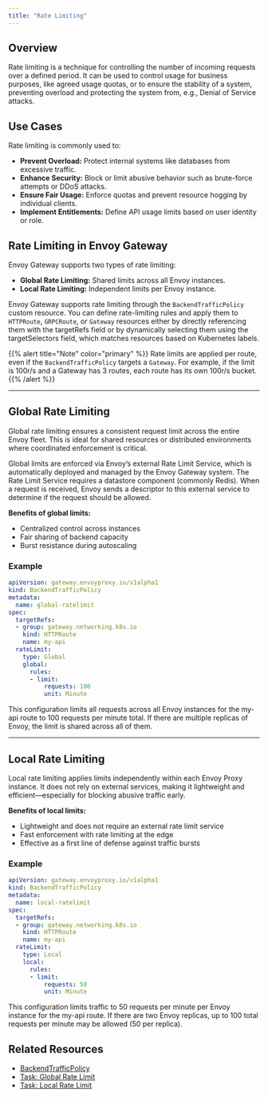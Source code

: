 ```yaml
---
title: "Rate Limiting"
---
```


## Overview

Rate limiting is a technique for controlling the number of incoming requests over a defined period. It can be used to control usage for business purposes, like agreed usage quotas, or to ensure the stability of a system, preventing overload and protecting the system from, e.g., Denial of Service attacks.

## Use Cases

Rate limiting is commonly used to:

- **Prevent Overload:** Protect internal systems like databases from excessive traffic.
- **Enhance Security:** Block or limit abusive behavior such as brute-force attempts or DDoS attacks.
- **Ensure Fair Usage:** Enforce quotas and prevent resource hogging by individual clients.
- **Implement Entitlements:** Define API usage limits based on user identity or role.

## Rate Limiting in Envoy Gateway

Envoy Gateway supports two types of rate limiting:

- **Global Rate Limiting:** Shared limits across all Envoy instances.
- **Local Rate Limiting:** Independent limits per Envoy instance.

Envoy Gateway supports rate limiting through the `BackendTrafficPolicy` custom resource. You can define rate-limiting rules and apply them to `HTTPRoute`, `GRPCRoute`, or `Gateway` resources either by directly referencing them with the targetRefs field or by dynamically selecting them using the targetSelectors field, which matches resources based on Kubernetes labels.

{{% alert title="Note" color="primary" %}}
Rate limits are applied per route, even if the `BackendTrafficPolicy` targets a `Gateway`. For example, if the limit is 100r/s and a Gateway has 3 routes, each route has its own 100r/s bucket.
{{% /alert %}}

---

## Global Rate Limiting

Global rate limiting ensures a consistent request limit across the entire Envoy fleet. This is ideal for shared resources or distributed environments where coordinated enforcement is critical.

Global limits are enforced via Envoy’s external Rate Limit Service, which is automatically deployed and managed by the Envoy Gateway system. The Rate Limit Service requires a datastore component (commonly Redis). When a request is received, Envoy sends a descriptor to this external service to determine if the request should be allowed.

**Benefits of global limits:**

- Centralized control across instances
- Fair sharing of backend capacity
- Burst resistance during autoscaling

### Example

```yaml
apiVersion: gateway.envoyproxy.io/v1alpha1
kind: BackendTrafficPolicy
metadata:
  name: global-ratelimit
spec:
  targetRefs:
  - group: gateway.networking.k8s.io
    kind: HTTPRoute
    name: my-api
  rateLimit:
    type: Global
    global:
      rules:
      - limit:
          requests: 100
          unit: Minute

```
This configuration limits all requests across all Envoy instances for the my-api route to 100 requests per minute total. If there are multiple replicas of Envoy, the limit is shared across all of them.

---

## Local Rate Limiting


Local rate limiting applies limits independently within each Envoy Proxy instance. It does not rely on external services, making it lightweight and efficient—especially for blocking abusive traffic early.

**Benefits of local limits:**

- Lightweight and does not require an external rate limit service
- Fast enforcement with rate limiting at the edge
- Effective as a first line of defense against traffic bursts

### Example

```yaml
apiVersion: gateway.envoyproxy.io/v1alpha1
kind: BackendTrafficPolicy
metadata:
  name: local-ratelimit
spec:
  targetRefs:
  - group: gateway.networking.k8s.io
    kind: HTTPRoute
    name: my-api
  rateLimit:
    type: Local
    local:
      rules:
      - limit:
          requests: 50
          unit: Minute

```
This configuration limits traffic to 50 requests per minute per Envoy instance for the my-api route. If there are two Envoy replicas, up to 100 total requests per minute may be allowed (50 per replica).

## Related Resources
- [BackendTrafficPolicy](gateway_api_extensions/backend-traffic-policy.md)
- [Task: Global Rate Limit](../tasks/traffic/global-rate-limit.md)
- [Task: Local Rate Limit](../tasks/traffic/local-rate-limit.md)
